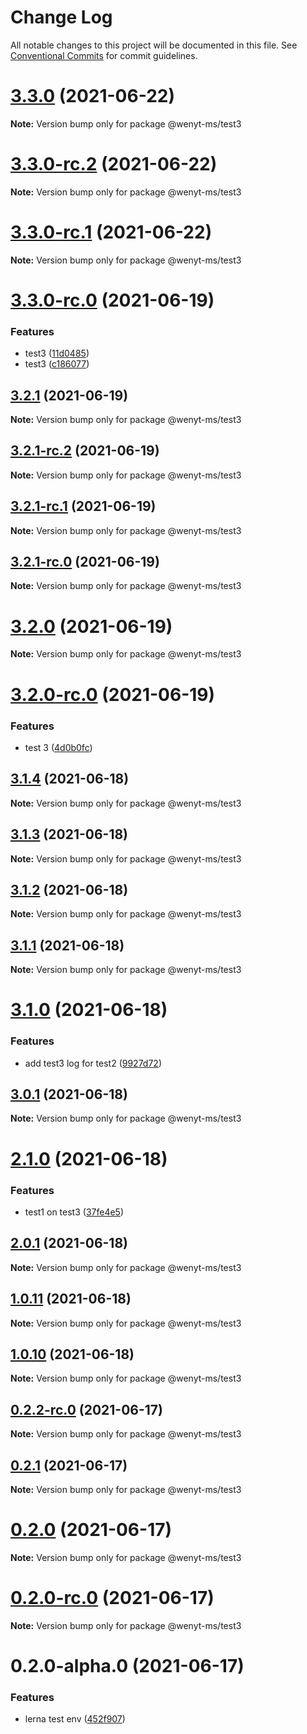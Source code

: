 # Change Log

All notable changes to this project will be documented in this file.
See [Conventional Commits](https://conventionalcommits.org) for commit guidelines.

# [3.3.0](https://github.com/wenytang-ms-123/testavc/compare/@wenyt-ms/test3@3.3.0-rc.2...@wenyt-ms/test3@3.3.0) (2021-06-22)

**Note:** Version bump only for package @wenyt-ms/test3





# [3.3.0-rc.2](https://github.com/wenytang-ms-123/testavc/compare/@wenyt-ms/test3@3.3.0-rc.1...@wenyt-ms/test3@3.3.0-rc.2) (2021-06-22)

**Note:** Version bump only for package @wenyt-ms/test3





# [3.3.0-rc.1](https://github.com/wenytang-ms-123/testavc/compare/@wenyt-ms/test3@3.3.0-rc.0...@wenyt-ms/test3@3.3.0-rc.1) (2021-06-22)

**Note:** Version bump only for package @wenyt-ms/test3





# [3.3.0-rc.0](https://github.com/wenytang-ms-123/testavc/compare/@wenyt-ms/test3@3.2.1...@wenyt-ms/test3@3.3.0-rc.0) (2021-06-19)


### Features

* test3 ([11d0485](https://github.com/wenytang-ms-123/testavc/commit/11d048575c220d623bb6ac10b548508ca9e25a9c))
* test3 ([c186077](https://github.com/wenytang-ms-123/testavc/commit/c186077645a15dc781dc52cd3f9ea34a4161cac6))





## [3.2.1](https://github.com/wenytang-ms-123/testavc/compare/@wenyt-ms/test3@3.2.1-rc.2...@wenyt-ms/test3@3.2.1) (2021-06-19)

**Note:** Version bump only for package @wenyt-ms/test3





## [3.2.1-rc.2](https://github.com/wenytang-ms-123/testavc/compare/@wenyt-ms/test3@3.2.1-rc.1...@wenyt-ms/test3@3.2.1-rc.2) (2021-06-19)

**Note:** Version bump only for package @wenyt-ms/test3





## [3.2.1-rc.1](https://github.com/wenytang-ms-123/testavc/compare/@wenyt-ms/test3@3.2.1-rc.0...@wenyt-ms/test3@3.2.1-rc.1) (2021-06-19)

**Note:** Version bump only for package @wenyt-ms/test3





## [3.2.1-rc.0](https://github.com/wenytang-ms-123/testavc/compare/@wenyt-ms/test3@3.2.0...@wenyt-ms/test3@3.2.1-rc.0) (2021-06-19)

**Note:** Version bump only for package @wenyt-ms/test3





# [3.2.0](https://github.com/wenytang-ms-123/testavc/compare/@wenyt-ms/test3@3.2.0-rc.0...@wenyt-ms/test3@3.2.0) (2021-06-19)

**Note:** Version bump only for package @wenyt-ms/test3





# [3.2.0-rc.0](https://github.com/wenytang-ms-123/testavc/compare/@wenyt-ms/test3@3.1.4...@wenyt-ms/test3@3.2.0-rc.0) (2021-06-19)


### Features

* test 3 ([4d0b0fc](https://github.com/wenytang-ms-123/testavc/commit/4d0b0fc3397cf66eabae80e11d7bdaea9e1d3566))





## [3.1.4](https://github.com/wenytang-ms-123/testavc/compare/@wenyt-ms/test3@3.1.3...@wenyt-ms/test3@3.1.4) (2021-06-18)

**Note:** Version bump only for package @wenyt-ms/test3





## [3.1.3](https://github.com/wenytang-ms-123/testavc/compare/@wenyt-ms/test3@3.1.2...@wenyt-ms/test3@3.1.3) (2021-06-18)

**Note:** Version bump only for package @wenyt-ms/test3





## [3.1.2](https://github.com/wenytang-ms-123/testavc/compare/@wenyt-ms/test3@3.1.1...@wenyt-ms/test3@3.1.2) (2021-06-18)

**Note:** Version bump only for package @wenyt-ms/test3





## [3.1.1](https://github.com/wenytang-ms-123/testavc/compare/@wenyt-ms/test3@3.1.0...@wenyt-ms/test3@3.1.1) (2021-06-18)

**Note:** Version bump only for package @wenyt-ms/test3





# [3.1.0](https://github.com/wenytang-ms-123/testavc/compare/@wenyt-ms/test3@3.0.1...@wenyt-ms/test3@3.1.0) (2021-06-18)


### Features

* add test3 log for test2 ([9927d72](https://github.com/wenytang-ms-123/testavc/commit/9927d72de829a8d8982f4545a1cc36ef91db85ef))





## [3.0.1](https://github.com/wenytang-ms-123/testavc/compare/@wenyt-ms/test3@2.1.0...@wenyt-ms/test3@3.0.1) (2021-06-18)

**Note:** Version bump only for package @wenyt-ms/test3





# [2.1.0](https://github.com/wenytang-ms-123/testavc/compare/@wenyt-ms/test3@2.0.1...@wenyt-ms/test3@2.1.0) (2021-06-18)


### Features

* test1 on test3 ([37fe4e5](https://github.com/wenytang-ms-123/testavc/commit/37fe4e524680c26c8e86202ddb81907606138c98))





## [2.0.1](https://github.com/wenytang-ms-123/testavc/compare/@wenyt-ms/test3@1.0.11...@wenyt-ms/test3@2.0.1) (2021-06-18)

**Note:** Version bump only for package @wenyt-ms/test3





## [1.0.11](https://github.com/wenytang-ms-123/testavc/compare/@wenyt-ms/test3@1.0.10...@wenyt-ms/test3@1.0.11) (2021-06-18)

**Note:** Version bump only for package @wenyt-ms/test3





## [1.0.10](https://github.com/wenytang-ms-123/testavc/compare/@wenyt-ms/test3@0.2.2-rc.0...@wenyt-ms/test3@1.0.10) (2021-06-18)

**Note:** Version bump only for package @wenyt-ms/test3





## [0.2.2-rc.0](https://github.com/wenytang-ms-123/testavc/compare/@wenyt-ms/test3@0.2.1...@wenyt-ms/test3@0.2.2-rc.0) (2021-06-17)

**Note:** Version bump only for package @wenyt-ms/test3





## [0.2.1](https://github.com/wenytang-ms-123/testavc/compare/@wenyt-ms/test3@0.2.0...@wenyt-ms/test3@0.2.1) (2021-06-17)

**Note:** Version bump only for package @wenyt-ms/test3





# [0.2.0](https://github.com/wenytang-ms-123/testavc/compare/@wenyt-ms/test3@0.2.0-rc.0...@wenyt-ms/test3@0.2.0) (2021-06-17)

**Note:** Version bump only for package @wenyt-ms/test3





# [0.2.0-rc.0](https://github.com/wenytang-ms-123/testavc/compare/@wenyt-ms/test3@0.2.0-alpha.0...@wenyt-ms/test3@0.2.0-rc.0) (2021-06-17)

**Note:** Version bump only for package @wenyt-ms/test3





# 0.2.0-alpha.0 (2021-06-17)


### Features

* lerna test env ([452f907](https://github.com/wenytang-ms-123/testavc/commit/452f907e62e0ec921a9b94fdeafb461d1156b0cc))

